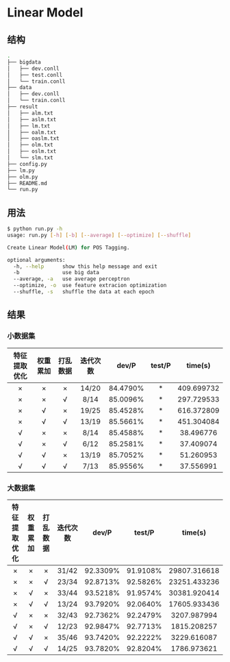 # Linear Model

## 结构

```sh
.
├── bigdata
│   ├── dev.conll
│   ├── test.conll
│   └── train.conll
├── data
│   ├── dev.conll
│   └── train.conll
├── result
│   ├── alm.txt
│   ├── aslm.txt
│   ├── lm.txt
│   ├── oalm.txt
│   ├── oaslm.txt
│   ├── olm.txt
│   ├── oslm.txt
│   └── slm.txt
├── config.py
├── lm.py
├── olm.py
├── README.md
└── run.py
```

## 用法

```sh
$ python run.py -h
usage: run.py [-h] [-b] [--average] [--optimize] [--shuffle]

Create Linear Model(LM) for POS Tagging.

optional arguments:
  -h, --help      show this help message and exit
  -b              use big data
  --average, -a   use average perceptron
  --optimize, -o  use feature extracion optimization
  --shuffle, -s   shuffle the data at each epoch
```

## 结果

### 小数据集

| 特征提取优化 | 权重累加 | 打乱数据 | 迭代次数 |  dev/P   | test/P |  time(s)   |
| :----------: | :------: | :------: | :------: | :------: | :----: | :--------: |
|      ×       |    ×     |    ×     |  14/20   | 84.4790% |   *    | 409.699732 |
|      ×       |    ×     |    √     |   8/14   | 85.0096% |   *    | 297.729533 |
|      ×       |    √     |    ×     |  19/25   | 85.4528% |   *    | 616.372809 |
|      ×       |    √     |    √     |  13/19   | 85.5661% |   *    | 451.304084 |
|      √       |    ×     |    ×     |   8/14   | 85.4588% |   *    | 38.496776  |
|      √       |    ×     |    √     |   6/12   | 85.2581% |   *    | 37.409074  |
|      √       |    √     |    ×     |  13/19   | 85.7052% |   *    | 51.260953  |
|      √       |    √     |    √     |   7/13   | 85.9556% |   *    | 37.556991  |

### 大数据集

| 特征提取优化 | 权重累加 | 打乱数据 | 迭代次数 |  dev/P   |  test/P  |   time(s)    |
| :----------: | :------: | :------: | :------: | :------: | :------: | :----------: |
|      ×       |    ×     |    ×     |  31/42   | 92.3309% | 91.9108% | 29807.316618 |
|      ×       |    ×     |    √     |  23/34   | 92.8713% | 92.5826% | 23251.433236 |
|      ×       |    √     |    ×     |  33/44   | 93.5218% | 91.9574% | 30381.920414 |
|      ×       |    √     |    √     |  13/24   | 93.7920% | 92.0640% | 17605.933436 |
|      √       |    ×     |    ×     |  32/43   | 92.7362% | 92.2479% | 3207.987994  |
|      √       |    ×     |    √     |  12/23   | 92.9847% | 92.7713% | 1815.208257  |
|      √       |    √     |    ×     |  35/46   | 93.7420% | 92.2222% | 3229.616087  |
|      √       |    √     |    √     |  14/25   | 93.7820% | 92.8204% | 1786.973621  |